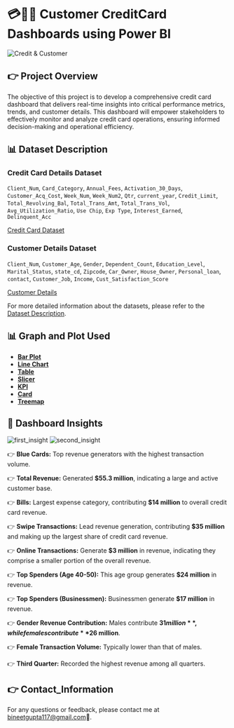 # 💳🧑‍💻 Customer CreditCard Dashboards using Power BI
![Credit & Customer](https://github.com/Bineet117/Customer_CreditCard_Dashboards/blob/95dd5bdcc16bb84b1eaebb4b8e97d9f415cc1c41/Images/credit_card_image.jpg)

## 👉 Project Overview
The objective of this project is to develop a comprehensive credit card dashboard that delivers real-time insights into critical performance metrics, trends, and customer details. This dashboard will empower stakeholders to effectively monitor and analyze credit card operations, ensuring informed decision-making and operational efficiency.



## 📊 Dataset Description

### Credit Card Details Dataset
`Client_Num`, `Card_Category`, `Annual_Fees`, `Activation_30_Days`, `Customer_Acq_Cost`, `Week_Num`, `Week_Num2`, `Qtr`, `current_year`, `Credit_Limit`, `Total_Revolving_Bal`, `Total_Trans_Amt`, `Total_Trans_Vol`, `Avg_Utilization_Ratio`, `Use Chip`, `Exp Type`, `Interest_Earned`, `Delinquent_Acc`

[Credit Card Dataset](https://github.com/Bineet117/Customer_CreditCard_Dashboards/blob/07ee47e0e7acfe76e94693609e5775a8c7a4aee8/credit_card_detail.xlsx)

### Customer Details Dataset
`Client_Num`, `Customer_Age`, `Gender`, `Dependent_Count`, `Education_Level`, `Marital_Status`, `state_cd`, `Zipcode`, `Car_Owner`, `House_Owner`, `Personal_loan`, `contact`, `Customer_Job`, `Income`, `Cust_Satisfaction_Score`

[Customer Details](https://github.com/Bineet117/Customer_CreditCard_Dashboards/blob/07ee47e0e7acfe76e94693609e5775a8c7a4aee8/cust_detail.csv)

For more detailed information about the datasets, please refer to the [Dataset Description](https://github.com/Bineet117/Customer_CreditCard_Dashboards/blob/95aa94e5404811e66a37855e6a0e022333860188/dataset_description.txt).






## 📊 Graph and Plot Used

- [**Bar Plot**](https://learn.microsoft.com/en-us/power-bi/visuals/power-bi-visualization-types-for-reports-and-q-and-a#bar-and-column-charts)
- [**Line Chart**](https://learn.microsoft.com/en-us/power-bi/visuals/power-bi-visualization-types-for-reports-and-q-and-a#line-charts)
- [**Table**](https://learn.microsoft.com/en-us/power-bi/visuals/power-bi-visualization-types-for-reports-and-q-and-a#tables)
- [**Slicer**](https://learn.microsoft.com/en-us/power-bi/visuals/power-bi-visualization-types-for-reports-and-q-and-a#slicers)
- [**KPI**](https://learn.microsoft.com/en-us/power-bi/visuals/power-bi-visualization-types-for-reports-and-q-and-a#kpi)
- [**Card**](https://learn.microsoft.com/en-us/power-bi/visuals/power-bi-visualization-types-for-reports-and-q-and-a#cards)
- [**Treemap**](https://learn.microsoft.com/en-us/power-bi/visuals/power-bi-visualization-types-for-reports-and-q-and-a#treemaps)




## 📝 Dashboard Insights
![first_insight](https://github.com/Bineet117/Customer_CreditCard_Dashboards/blob/fc7ce08a7cfcdb44d6c410b08f8f4e6b6445473a/Images/Credit_Card_Dashboard_1.png)
![second_insight](https://github.com/Bineet117/Customer_CreditCard_Dashboards/blob/fc7ce08a7cfcdb44d6c410b08f8f4e6b6445473a/Images/Credit_Card_Dashboard_2.png)

👉 **Blue Cards:** Top revenue generators with the highest transaction volume.

👉 **Total Revenue:** Generated **$55.3 million**, indicating a large and active customer base.

👉 **Bills:** Largest expense category, contributing **$14 million** to overall credit card revenue.

👉 **Swipe Transactions:** Lead revenue generation, contributing **$35 million** and making up the largest share of credit card revenue.

👉 **Online Transactions:** Generate **$3 million** in revenue, indicating they comprise a smaller portion of the overall revenue.

👉 **Top Spenders (Age 40-50):** This age group generates **$24 million** in revenue.

👉 **Top Spenders (Businessmen):** Businessmen generate **$17 million** in revenue.

👉 **Gender Revenue Contribution:** Males contribute **$31 million**, while females contribute **$26 million**.

👉 **Female Transaction Volume:** Typically lower than that of males.

👉 **Third Quarter:** Recorded the highest revenue among all quarters.






## 👉 Contact_Information
For any questions or feedback, please contact me at bineetgupta117@gmail.com📧.



